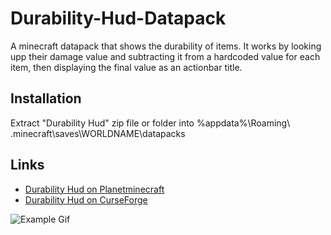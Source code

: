 # Durability-Hud-Datapack
A minecraft datapack that shows the durability of items. It works by looking upp their damage value and subtracting it from a hardcoded value for each item, then displaying the final value as an actionbar title.
## Installation
Extract "Durability Hud" zip file or folder into %appdata%\Roaming\ .minecraft\saves\WORLDNAME\datapacks
## Links
* [Durability Hud on Planetminecraft](https://planetminecraft.com/mod/durability-hud)
* [Durability Hud on CurseForge](https://curseforge.com/minecraft/customization/durability)

![Example Gif](https://media.giphy.com/media/fUqiW1LhOkTJcNxdpj/giphy.gif)
